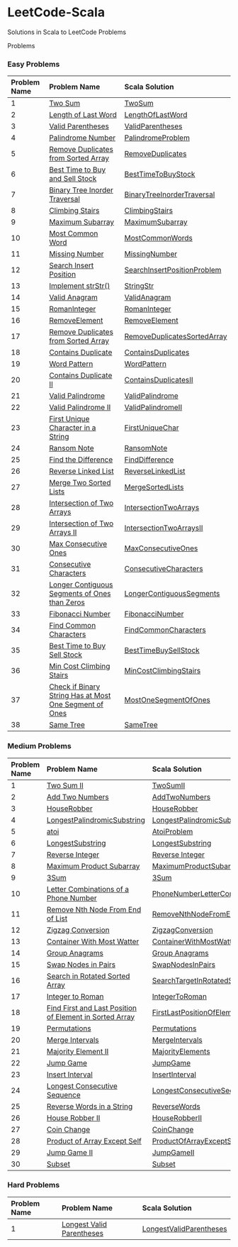 # LeetCode-Scala

Solutions in Scala to LeetCode Problems

Problems

### Easy Problems

| Problem Name | Problem Name                                                                                                                                                                  | Scala Solution                                                                                    |
|:-------------|:------------------------------------------------------------------------------------------------------------------------------------------------------------------------------|:--------------------------------------------------------------------------------------------------|
| 1            | [Two Sum](https://leetcode.com/problems/two-sum/)                                                                                                                             | [TwoSum](src/main/scala/com/leetcode/easy/TwoSum.scala)                                           |
| 2            | [Length of Last Word](https://leetcode.com/problems/length-of-last-word/)                                                                                                     | [LengthOfLastWord](src/main/scala/com/leetcode/easy/LengthOfLastWord.scala)                       |
| 3            | [Valid Parentheses](https://leetcode.com/problems/valid-parentheses/)                                                                                                         | [ValidParentheses](src/main/scala/com/leetcode/easy/ValidParentheses.scala)                       |
| 4            | [Palindrome Number](https://leetcode.com/problems/palindrome-number/)                                                                                                         | [PalindromeProblem](src/main/scala/com/leetcode/easy/PalindromeProblem.scala)                     |
| 5            | [Remove Duplicates from Sorted Array](https://leetcode.com/problems/remove-duplicates-from-sorted-array/)                                                                     | [RemoveDuplicates](src/main/scala/com/leetcode/easy/RemoveDuplicates.scala)                       |
| 6            | [Best Time to Buy and Sell Stock](https://leetcode.com/problems/best-time-to-buy-and-sell-stock/)                                                                             | [BestTimeToBuyStock](src/main/scala/com/leetcode/easy/BestTimeToBuyStock.scala)                   |
| 7            | [Binary Tree Inorder Traversal](https://leetcode.com/problems/binary-tree-inorder-traversal/)                                                                                 | [BinaryTreeInorderTraversal](src/main/scala/com/leetcode/easy/BinaryTreeTraversal.scala)   |
| 8            | [Climbing Stairs](https://leetcode.com/problems/climbing-stairs/)                                                                                                             | [ClimbingStairs](src/main/scala/com/leetcode/easy/ClimbingStairs.scala)                           |
| 9            | [Maximum Subarray](https://leetcode.com/problems/maximum-subarray/)                                                                                                           | [MaximumSubarray](src/main/scala/com/leetcode/easy/MaximumSubarray.scala)                         |
| 10           | [Most Common Word](https://leetcode.com/problems/most-common-word/)                                                                                                           | [MostCommonWords](src/main/scala/com/leetcode/easy/MostCommonWords.scala)                         |
| 11           | [Missing Number](https://leetcode.com/problems/missing-number/)                                                                                                               | [MissingNumber](src/main/scala/com/leetcode/easy/MissingNumber.scala)                             |
| 12           | [Search Insert Position](https://leetcode.com/problems/search-insert-position/)                                                                                               | [SearchInsertPositionProblem](src/main/scala/com/leetcode/easy/SearchInsertPositionProblem.scala) |
| 13           | [Implement strStr()](https://leetcode.com/problems/implement-strstr/)                                                                                                         | [StringStr](src/main/scala/com/leetcode/easy/StringStr.scala)                                     |
| 14           | [Valid Anagram](https://leetcode.com/problems/valid-anagram/)                                                                                                                 | [ValidAnagram](src/main/scala/com/leetcode/easy/ValidAnagram.scala)                               |
| 15           | [RomanInteger](https://leetcode.com/problems/roman-to-integer/)                                                                                                               | [RomanInteger](src/main/scala/com/leetcode/easy/RomanInteger.scala)                               |
| 16           | [RemoveElement](https://leetcode.com/problems/remove-element/)                                                                                                                | [RemoveElement](src/main/scala/com/leetcode/easy/RemoveElement.scala)                             |
| 17           | [Remove Duplicates from Sorted Array](https://leetcode.com/problems/remove-duplicates-from-sorted-array/)                                                                     | [RemoveDuplicatesSortedArray](src/main/scala/com/leetcode/easy/RemoveDuplicatesSortedArray.scala) |
| 18           | [Contains Duplicate](https://leetcode.com/problems/contains-duplicate/)                                                                                                       | [ContainsDuplicates](src/main/scala/com/leetcode/easy/ContainsDuplicates$.scala)                  |
| 19           | [Word Pattern](https://leetcode.com/problems/word-pattern/)                                                                                                                   | [WordPattern](src/main/scala/com/leetcode/easy/WordPattern.scala)                                 |
| 20           | [Contains Duplicate II](https://leetcode.com/problems/contains-duplicate-ii/)                                                                                                 | [ContainsDuplicatesII](src/main/scala/com/leetcode/easy/ContainsDuplicatesII.scala)               |
| 21           | [Valid Palindrome](https://leetcode.com/problems/valid-palindrome/)                                                                                                           | [ValidPalindrome](src/main/scala/com/leetcode/easy/ValidPalindrome.scala)                         |
| 22           | [Valid Palindrome II](https://leetcode.com/problems/valid-palindrome-ii/)                                                                                                     | [ValidPalindromeII](src/main/scala/com/leetcode/easy/ValidPalindromeII.scala)                     |
| 23           | [First Unique Character in a String](https://leetcode.com/problems/first-unique-character-in-a-string/)                                                                       | [FirstUniqueChar](src/main/scala/com/leetcode/easy/FirstUniqueChar.scala)                         |
| 24           | [Ransom Note](https://leetcode.com/problems/ransom-note/)                                                                                                                     | [RansomNote](src/main/scala/com/leetcode/easy/RansomNote.scala)                                   |
| 25           | [Find the Difference](https://leetcode.com/problems/find-the-difference/)                                                                                                     | [FindDifference](src/main/scala/com/leetcode/easy/FindDifference.scala)                           |
| 26           | [Reverse Linked List](https://leetcode.com/problems/reverse-linked-list/)                                                                                                     | [ReverseLinkedList](src/main/scala/com/leetcode/easy/ReverseLinkedList.scala)                     |
| 27           | [Merge Two Sorted Lists](https://leetcode.com/problems/merge-two-sorted-lists/submissions/)                                                                                   | [MergeSortedLists](src/main/scala/com/leetcode/easy/MergeSortedLists.scala)                       |
| 28           | [Intersection of Two Arrays](https://leetcode.com/problems/intersection-of-two-arrays/)                                                                                       | [IntersectionTwoArrays](src/main/scala/com/leetcode/easy/IntersectionTwoArrays.scala)             |
| 29           | [Intersection of Two Arrays II](https://leetcode.com/problems/intersection-of-two-arrays-ii/)                                                                                 | [IntersectionTwoArraysII](src/main/scala/com/leetcode/easy/IntersectionTwoArraysII.scala)         |
| 30           | [Max Consecutive Ones](https://leetcode.com/problems/max-consecutive-ones/)                                                                                                   | [MaxConsecutiveOnes](src/main/scala/com/leetcode/easy/MaxConsecutiveOnes.scala)                   |
| 31           | [Consecutive Characters](https://leetcode.com/problems/consecutive-characters/)                                                                                               | [ConsecutiveCharacters](src/main/scala/com/leetcode/easy/ConsecutiveCharacters.scala)             |
| 32           | [Longer Contiguous Segments of Ones than Zeros](https://leetcode.com/problems/longer-contiguous-segments-of-ones-than-zeros/)                                                 | [LongerContiguousSegments](src/main/scala/com/leetcode/easy/LongerContiguousSegments.scala)       |
| 33           | [Fibonacci Number](https://leetcode.com/problems/fibonacci-number/)                                                                                                           | [FibonacciNumber](src/main/scala/com/leetcode/easy/FibonacciNumber.scala)                         |
| 34           | [Find Common Characters](https://leetcode.com/problems/find-common-characters/)                                                                                               | [FindCommonCharacters](src/main/scala/com/leetcode/easy/FindCommonCharacters.scala)               |
| 35           | [Best Time to Buy Sell Stock](https://leetcode.com/problems/best-time-to-buy-and-sell-stock/)                                                                                 | [BestTimeBuySellStock](src/main/scala/com/leetcode/easy/BestTimeBuySellStock.scala)               |
| 36           | [Min Cost Climbing Stairs](https://leetcode.com/problems/min-cost-climbing-stairs/)                                                                                           | [MinCostClimbingStairs](src/main/scala/com/leetcode/easy/MinCostClimbingStairs.scala)             |
| 37           | [Check if Binary String Has at Most One Segment of Ones](https://leetcode.com/problems/check-if-binary-string-has-at-most-one-segment-of-ones/)                               | [MostOneSegmentOfOnes](src/main/scala/com/leetcode/easy/MostOneSegmentOfOnes.scala)               |
| 38           | [Same Tree](https://leetcode.com/problems/same-tree/)                                                                                                                         | [SameTree](src/main/scala/com/leetcode/easy/SameTree.scala)                                       |

### Medium Problems

| Problem Name | Problem Name                                                                                                                                      | Scala Solution                                                                                                              |
|:-------------|:--------------------------------------------------------------------------------------------------------------------------------------------------|:----------------------------------------------------------------------------------------------------------------------------|
| 1            | [Two Sum II](https://leetcode.com/problems/two-sum-ii-input-array-is-sorted/submissions/)                                                         | [TwoSumII](src/main/scala/com/leetcode/medium/TwoSumII.scala)                                                               |
| 2            | [Add Two Numbers](https://leetcode.com/problems/add-two-numbers/)                                                                                 | [AddTwoNumbers](src/main/scala/com/leetcode/medium/AddTwoNumbers.scala)                                                     |
| 3            | [HouseRobber](https://leetcode.com/problems/house-robber/)                                                                                        | [HouseRobber](src/main/scala/com/leetcode/medium/HouseRobber.scala)                                                         |
| 4            | [LongestPalindromicSubstring](https://leetcode.com/problems/longest-palindromic-substring/)                                                       | [LongestPalindromicSubstring](src/main/scala/com/leetcode/medium/LongestPalindromicSubstring.scala)                         |
| 5            | [atoi](https://leetcode.com/problems/string-to-integer-atoi/)                                                                                     | [AtoiProblem](src/main/scala/com/leetcode/medium/AtoiProblem.scala)                                                         |
| 6            | [LongestSubstring](https://leetcode.com/problems/longest-substring-without-repeating-characters/)                                                 | [LongestSubstring](src/main/scala/com/leetcode/medium/LongestSubstring.scala)                                               |
| 7            | [Reverse Integer](https://leetcode.com/problems/reverse-integer/)                                                                                 | [Reverse Integer](src/main/scala/com/leetcode/medium/ReverseInteger.scala)                                                  |
| 8            | [Maximum Product Subarray](https://leetcode.com/problems/maximum-product-subarray/)                                                               | [MaximumProductSubarray](src/main/scala/com/leetcode/medium/MaximumProductSubarray.scala)                                   |
| 9            | [3Sum](https://leetcode.com/problems/3sum/)                                                                                                       | [3Sum](src/main/scala/com/leetcode/medium/ThreeSum.scala)                                                                   |
| 10           | [Letter Combinations of a Phone Number](https://leetcode.com/problems/letter-combinations-of-a-phone-number/)                                     | [PhoneNumberLetterCombinations](src/main/scala/com/leetcode/medium/PhoneNumberLetterCombinations.scala)                     |
| 11           | [Remove Nth Node From End of List](https://leetcode.com/problems/remove-nth-node-from-end-of-list/)                                               | [RemoveNthNodeFromEndOfList](src/main/scala/com/leetcode/medium/RemoveNthNodeFromEndOfList.scala)                           |
| 12           | [Zigzag Conversion](https://leetcode.com/problems/zigzag-conversion/)                                                                             | [ZigzagConversion](src/main/scala/com/leetcode/medium/ZigzagConversion.scala)                                               |
| 13           | [Container With Most Watter](https://leetcode.com/problems/container-with-most-water/)                                                            | [ContainerWithMostWatter](src/main/scala/com/leetcode/medium/ContainerWithMostWatter.scala)                                 |
| 14           | [Group Anagrams](https://leetcode.com/problems/group-anagrams/)                                                                                   | [Group Anagrams](src/main/scala/com/leetcode/medium/GroupAnagrams.scala)                                                    |
| 15           | [Swap Nodes in Pairs](https://leetcode.com/problems/swap-nodes-in-pairs/)                                                                         | [SwapNodesInPairs](src/main/scala/com/leetcode/medium/SwapNodesInPairs.scala)                                               |
| 16           | [Search in Rotated Sorted Array](https://leetcode.com/problems/search-in-rotated-sorted-array/)                                                   | [SearchTargetInRotatedSortedArray](src/main/scala/com/leetcode/medium/SearchTargetInRotatedSortedArray.scala)               |
| 17           | [Integer to Roman](https://leetcode.com/problems/integer-to-roman/)                                                                               | [IntegerToRoman](src/main/scala/com/leetcode/medium/IntegerToRoman.scala)                                                   |
| 18           | [Find First and Last Position of Element in Sorted Array](https://leetcode.com/problems/find-first-and-last-position-of-element-in-sorted-array/) | [FirstLastPositionOfElementInSortedArray](src/main/scala/com/leetcode/medium/FirstLastPositionOfElementInSortedArray.scala) |
| 19           | [Permutations](https://leetcode.com/problems/permutations/)                                                                                       | [Permutations](src/main/scala/com/leetcode/medium/Permutations.scala)                                                       |
| 20           | [Merge Intervals](https://leetcode.com/problems/merge-intervals/)                                                                                 | [MergeIntervals](src/main/scala/com/leetcode/medium/Permutations.scala)                                                     |
| 21           | [Majority Element II](https://leetcode.com/problems/majority-element-ii/)                                                                         | [MajorityElements](src/main/scala/com/leetcode/medium/MajorityElements.scala)                                               |
| 22           | [Jump Game](https://leetcode.com/problems/jump-game/)                                                                                             | [JumpGame](src/main/scala/com/leetcode/medium/JumpGame.scala)                                                               |
| 23           | [Insert Interval](https://leetcode.com/problems/insert-interval/submissions/)                                                                     | [InsertInterval](src/main/scala/com/leetcode/medium/InsertInterval.scala)                                                   |
| 24           | [Longest Consecutive Sequence](https://leetcode.com/problems/longest-consecutive-sequence/)                                                       | [LongestConsecutiveSequence](src/main/scala/com/leetcode/medium/LongestConsecutiveSequence.scala)                           |
| 25           | [Reverse Words in a String](https://leetcode.com/problems/reverse-words-in-a-string/)                                                             | [ReverseWords](src/main/scala/com/leetcode/medium/ReverseWords.scala)                                                       |
| 26           | [House Robber II](https://leetcode.com/problems/house-robber-ii/)                                                                                 | [HouseRobberII](src/main/scala/com/leetcode/medium/HouseRobberII.scala)                                                     |
| 27           | [Coin Change](https://leetcode.com/problems/coin-change/)                                                                                         | [CoinChange](src/main/scala/com/leetcode/medium/CoinChange.scala)                                                           |
| 28           | [Product of Array Except Self](https://leetcode.com/problems/product-of-array-except-self)                                                        | [ProductOfArrayExceptSelf](src/main/scala/com/leetcode/medium/ProductOfArrayExceptSelf.scala)                               |
| 29           | [Jump Game II](https://leetcode.com/problems/jump-game-ii/)                                                                                       | [JumpGameII](src/main/scala/com/leetcode/medium/JumpGameII.scala)                                                           |
| 30           | [Subset](https://leetcode.com/problems/subsets/)                                                                                                  | [Subset](src/main/scala/com/leetcode/medium/Subset.scala)                                                                   |


### Hard Problems

| Problem Name | Problem Name                                                                                                                                           | Scala Solution                                                                                                             |
|:-------------|:-------------------------------------------------------------------------------------------------------------------------------------------------------|:---------------------------------------------------------------------------------------------------------------------------|
| 1            | [Longest Valid Parentheses](https://leetcode.com/problems/longest-valid-parentheses/)                                                                  | [LongestValidParentheses](src/main/scala/com/letcode/medium/LongestValidParentheses.scala)                                 |

